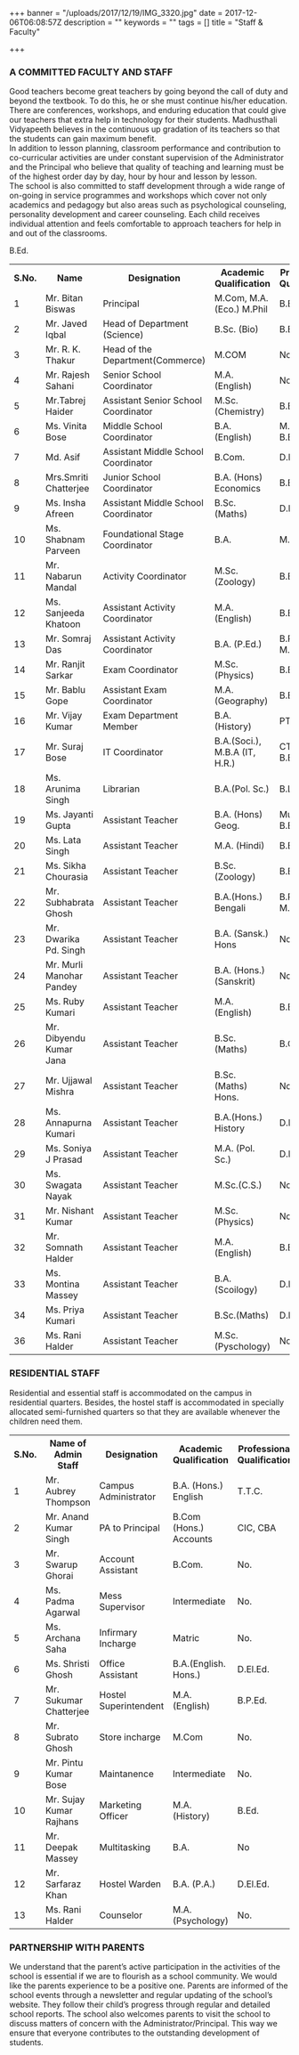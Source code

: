 +++
banner = "/uploads/2017/12/19/IMG_3320.jpg"
date = 2017-12-06T06:08:57Z
description = ""
keywords = ""
tags = []
title = "Staff & Faculty"

+++
### A COMMITTED FACULTY AND STAFF

Good teachers become great teachers by going beyond the call of duty and beyond the textbook. To do this, he or she must continue his/her education. There are conferences, workshops, and enduring education that could give our teachers that extra help in technology for their students. Madhusthali Vidyapeeth believes in the continuous up gradation of its teachers so that the students can gain maximum benefit. <br>
In addition to lesson planning, classroom performance and contribution to co-curricular activities are under constant supervision of the Administrator and the Principal who believe that quality of teaching and learning must be of the highest order day by day, hour by hour and lesson by lesson. <br>
The school is also committed to staff development through a wide range of on-going in service programmes and workshops which cover not only academics and pedagogy but also areas such as psychological counseling, personality development and career counseling. Each child receives individual attention and feels comfortable to approach teachers for help in and out of the classrooms.

<table class="fees-table"> <tr><th>S.No.</th><th>Name</th><th>Designation</th><th>Academic Qualification</th><th>Professional Qualification</th></tr> <tr><td>1</td><td>Mr. Bitan Biswas</td><td>Principal</td><td>M.Com, M.A. (Eco.) M.Phil</td><td>B.Ed., M.Ed.</td></tr> <tr><td>2</td><td>Mr. Javed Iqbal</td><td>Head of Department (Science)</td><td>B.Sc. (Bio) </td><td>B.Ed.</td></tr><tr><td>3</td><td>Mr. R. K. Thakur</td><td>Head of the Department(Commerce) 
</td><td>M.COM</td>B.Ed.<td>No</td></tr>  <tr><td>4</td><td>Mr. Rajesh Sahani</td><td>Senior School Coordinator</td><td>M.A. (English)</td><td>No</td></tr> <tr><td>5</td><td>Mr.Tabrej Haider</td><td>Assistant Senior School Coordinator</td><td>M.Sc.(Chemistry)</td><td>B.Ed.</td></tr> <tr><td>6</td><td>Ms. Vinita Bose</td><td>Middle School Coordinator</td><td>B.A. (English)</td><td>M.T.T.E, B.Ed.</td></tr> <tr><td>7</td><td>Md. Asif</td><td>Assistant Middle School Coordinator</td><td>B.Com.</td><td>D.El.Ed.</td></tr> <tr><td>8</td><td>Mrs.Smriti Chatterjee</td><td>Junior School Coordinator</td><td>B.A. (Hons) Economics</td><td>B.Ed.</td></tr><tr><td>9</td><td>Ms. Insha Afreen</td><td>Assistant Middle School Coordinator</td><td>B.Sc. (Maths)</td><td>D.El.Ed.</td></tr><tr><td>10</td><td>Ms. Shabnam Parveen</td><td>Foundational Stage Coordinator</td><td>B.A.</td><td>M.T.T.E.</td></tr><tr><td>11</td><td>Mr. Nabarun Mandal</td><td>Activity Coordinator</td><td>M.Sc. (Zoology)</td><td>B.Ed.</td></tr> <tr><td>12</td><td>Ms. Sanjeeda Khatoon</td><td>Assistant Activity Coordinator</td><td>M.A.(English)</td><td>B.Ed.</td></tr><tr><td>13</td><td>Mr. Somraj Das</td><td>Assistant Activity Coordinator</td><td>B.A. (P.Ed.)</td><td>B.P.Ed., M.P.Ed.</td></tr> <tr><td>14</td><td>Mr. Ranjit Sarkar</td><td>Exam Coordinator </td><td>M.Sc. (Physics)</td><td>B.Ed.</td></tr><tr><td>15</td><td>Mr. Bablu Gope</td><td>Assistant Exam Coordinator</td><td>M.A. (Geography)</td><td>B.Ed.</td></tr><tr><td>16</td><td>Mr. Vijay Kumar</td><td>Exam Department Member</td><td>B.A. (History)</td><td>PTT</td></tr><tr><td>17</td><td>Mr. Suraj Bose</td><td>IT Coordinator</td><td>B.A.(Soci.), M.B.A (IT, H.R.)</td><td>CTT, DCE, B.Ed.</td></tr><tr><td>18</td><td>Ms. Arunima Singh</td><td>Librarian</td><td>B.A.(Pol. Sc.)</td><td>B.Lib., M.Lib</td></tr><tr><td>19</td><td>Ms. Jayanti Gupta</td><td>Assistant Teacher</td><td>B.A. (Hons) Geog.</td><td>Music & Art, B.Ed.</td></tr><tr><td>20</td><td>Ms. Lata Singh</td><td>Assistant Teacher</td><td>M.A. (Hindi)</td><td>B.Ed.</td></tr><tr><td>21</td><td>Ms. Sikha Chourasia</td><td>Assistant Teacher</td><td>B.Sc. (Zoology)</td><td>B.Ed.</td></tr><tr><td>22</td><td>Mr. Subhabrata Ghosh</td><td>Assistant Teacher</td><td>B.A.(Hons.) Bengali</td><td>B.P.Ed, M.P.Ed</td></tr><tr><td>23</td><td>Mr. Dwarika Pd. Singh</td><td>Assistant Teacher</td><td>B.A. (Sansk.) Hons</td><td>No</td></tr><tr><td>24</td><td>Mr. Murli Manohar Pandey</td><td>Assistant Teacher</td><td>B.A. (Hons.) (Sanskrit)</td><td>No</td></tr><tr><td>25</td><td>Ms. Ruby Kumari</td><td>Assistant Teacher</td><td>M.A. (English)</td><td>B.Ed.</td></tr><tr><td>26</td><td>Mr. Dibyendu Kumar Jana</td><td>Assistant Teacher</td><td>B.Sc. (Maths)</td><td>B.Com.</td></tr><tr><td>27</td><td>Mr. Ujjawal Mishra</td><td>Assistant Teacher</td><td>B.Sc. (Maths) Hons.</td><td>No</td></tr><tr><td>28</td><td>Ms. Annapurna Kumari</td><td>Assistant Teacher</td><td>B.A.(Hons.) History</td><td>D.El.Ed.</td></tr><tr><td>29</td><td>Ms. Soniya J Prasad</td><td>Assistant Teacher</td><td>M.A. (Pol. Sc.)</td><td>D.El.Ed.</td></tr><tr><td>30</td><td>Ms. Swagata Nayak</td><td>Assistant Teacher</td><td>M.Sc.(C.S.)</td><td>No</td></tr><tr><td>31</td><td>Mr. Nishant Kumar</td><td>Assistant Teacher</td><td>M.Sc. (Physics)</td><td>No</td></tr><tr><td>32</td><td>Mr. Somnath Halder</td><td>Assistant Teacher</td><td>M.A.(English)</td><td>B.Ed.</td></tr><tr><td>33</td><td>Ms. Montina Massey</td><td>Assistant Teacher</td><td>B.A.(Scoilogy)</td><td>D.El.Ed</td></tr><td>34</td><td>Ms. Priya Kumari</td><td>Assistant Teacher</td><td>B.Sc.(Maths)</td><td>D.El.Ed</td><td>35</td><td>Ms.Shaista Akhtar</td><td>Assistant Teacher</td><td>M.A.(History)</td><td>B.Ed.</td></tr><td>36</td><td>Ms. Rani Halder</td><td>Assistant Teacher</td><td>M.Sc.(Pyschology)</td><td>No</td></tr></table>

### RESIDENTIAL STAFF

Residential and essential staff is accommodated on the campus in residential quarters. Besides, the hostel staff is accommodated in specially allocated semi-furnished quarters so that they are available whenever the children need them.

<table class="fees-table"> <tr><th>S.No.</th><th>Name of Admin Staff</th><th>Designation</th><th>Academic Qualification</th><th>Professional Qualification</th></tr> <tr><td>1</td><td>Mr. Aubrey Thompson</td><td>Campus Administrator</td><td>B.A. (Hons.) English</td><td>T.T.C.</td></tr><tr><td>2</td><td>Mr. Anand Kumar Singh</td><td>PA to Principal</td><td>B.Com (Hons.) Accounts</td><td>CIC, CBA</td></tr><tr><td>3</td><td>Mr. Swarup Ghorai</td><td>Account Assistant</td><td>B.Com.</td><td>No.</td></tr><tr><td>4</td><td>Ms. Padma Agarwal</td><td>Mess Supervisor</td><td>Intermediate</td><td>No.</td></tr><tr><td>5</td><td>Ms. Archana Saha</td><td>Infirmary Incharge</td><td>Matric</td><td>No.</td></tr><tr><td>6</td><td>Ms. Shristi Ghosh</td><td>Office Assistant</td><td>B.A.(English. Hons.)</td><td>D.El.Ed.</td></tr><tr><td>7</td><td>Mr. Sukumar Chatterjee</td><td>Hostel Superintendent</td><td>M.A. (English)</td><td>B.P.Ed.</td></tr><tr><td>8</td><td>Mr. Subrato Ghosh</td><td>Store incharge</td><td>M.Com</td><td>No.</td></tr><tr><td>9</td><td>Mr. Pintu Kumar Bose</td><td>Maintanence</td><td>Intermediate</td><td>No.</td></tr><td>10</td><td>Mr. Sujay Kumar Rajhans</td><td>Marketing Officer</td><td>M.A. (History)</td><td>B.Ed.</td></tr><td>11</td><td>Mr. Deepak Massey</td><td>Multitasking</td><td>B.A.</td><td>No</td></tr><tr><td>12</td><td>Mr. Sarfaraz Khan</td><td>Hostel Warden</td><td>B.A. (P.A.)</td><td>D.El.Ed.</td></tr><tr><td>13</td><td>Ms. Rani Halder</td><td>Counselor</td><td>M.A. (Psychology)</td><td>No.</td></tr></table>

### PARTNERSHIP WITH PARENTS

We understand that the parent’s active participation in the activities of the school is essential if we are to flourish as a school community. We would like the parents experience to be a positive one. Parents are informed of the school events through a newsletter and regular updating of the school’s website. They follow their child’s progress through regular and detailed school reports. The school also welcomes parents to visit the school to discuss matters of concern with the Administrator/Principal. This way we ensure that everyone contributes to the outstanding development of students.
